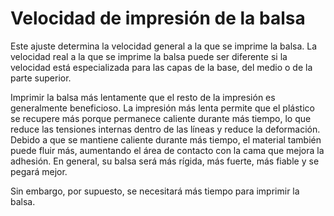 Velocidad de impresión de la balsa
====
Este ajuste determina la velocidad general a la que se imprime la balsa. La velocidad real a la que se imprime la balsa puede ser diferente si la velocidad está especializada para las capas de la base, del medio o de la parte superior.

Imprimir la balsa más lentamente que el resto de la impresión es generalmente beneficioso. La impresión más lenta permite que el plástico se recupere más porque permanece caliente durante más tiempo, lo que reduce las tensiones internas dentro de las líneas y reduce la deformación. Debido a que se mantiene caliente durante más tiempo, el material también puede fluir más, aumentando el área de contacto con la cama que mejora la adhesión. En general, su balsa será más rígida, más fuerte, más fiable y se pegará mejor.

Sin embargo, por supuesto, se necesitará más tiempo para imprimir la balsa.